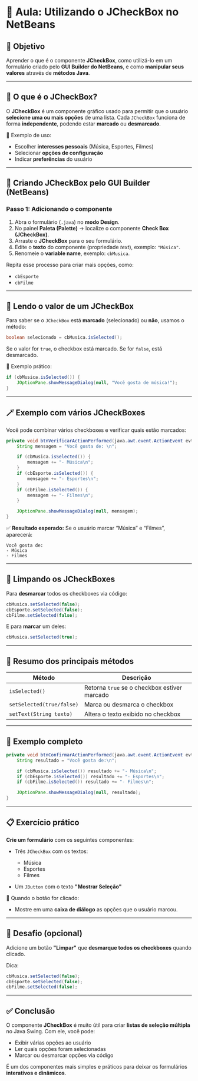 # 🧩 Aula: Utilizando o JCheckBox no NetBeans

## 🎯 Objetivo

Aprender o que é o componente **JCheckBox**, como utilizá-lo em um formulário criado pelo **GUI Builder do NetBeans**, e como **manipular seus valores** através de **métodos Java**.

---

## 📘 O que é o JCheckBox?

O **JCheckBox** é um componente gráfico usado para permitir que o usuário **selecione uma ou mais opções** de uma lista.
Cada `JCheckBox` funciona de forma **independente**, podendo estar **marcado** ou **desmarcado**.

🔹 Exemplo de uso:

* Escolher **interesses pessoais** (Música, Esportes, Filmes)
* Selecionar **opções de configuração**
* Indicar **preferências** do usuário

---

## 🧱 Criando JCheckBox pelo GUI Builder (NetBeans)

### Passo 1: Adicionando o componente

1. Abra o formulário (`.java`) no **modo Design**.
2. No painel **Paleta (Palette)** → localize o componente **Check Box (JCheckBox)**.
3. Arraste o **JCheckBox** para o seu formulário.
4. Edite o **texto** do componente (propriedade *text*), exemplo: `"Música"`.
5. Renomeie o **variable name**, exemplo: `cbMusica`.

Repita esse processo para criar mais opções, como:

* `cbEsporte`
* `cbFilme`

---

## 🧠 Lendo o valor de um JCheckBox

Para saber se o `JCheckBox` está **marcado** (selecionado) ou **não**, usamos o método:

```java
boolean selecionado = cbMusica.isSelected();
```

Se o valor for `true`, o checkbox está marcado.
Se for `false`, está desmarcado.

📍 Exemplo prático:

```java
if (cbMusica.isSelected()) {
    JOptionPane.showMessageDialog(null, "Você gosta de música!");
}
```

---

## 🪄 Exemplo com vários JCheckBoxes

Você pode combinar vários checkboxes e verificar quais estão marcados:

```java
private void btnVerificarActionPerformed(java.awt.event.ActionEvent evt) {                                            
    String mensagem = "Você gosta de: \n";

    if (cbMusica.isSelected()) {
        mensagem += "- Música\n";
    }
    if (cbEsporte.isSelected()) {
        mensagem += "- Esportes\n";
    }
    if (cbFilme.isSelected()) {
        mensagem += "- Filmes\n";
    }

    JOptionPane.showMessageDialog(null, mensagem);
}
```

✅ **Resultado esperado:**
Se o usuário marcar “Música” e “Filmes”, aparecerá:

```
Você gosta de:
- Música
- Filmes
```

---

## 🔁 Limpando os JCheckBoxes

Para **desmarcar** todos os checkboxes via código:

```java
cbMusica.setSelected(false);
cbEsporte.setSelected(false);
cbFilme.setSelected(false);
```

E para **marcar** um deles:

```java
cbMusica.setSelected(true);
```

---

## 🧩 Resumo dos principais métodos

| Método                    | Descrição                                    |
| ------------------------- | -------------------------------------------- |
| `isSelected()`            | Retorna `true` se o checkbox estiver marcado |
| `setSelected(true/false)` | Marca ou desmarca o checkbox                 |
| `setText(String texto)`   | Altera o texto exibido no checkbox           |

---

## 🧰 Exemplo completo

```java
private void btnConfirmarActionPerformed(java.awt.event.ActionEvent evt) {                                             
    String resultado = "Você gosta de:\n";

    if (cbMusica.isSelected()) resultado += "- Música\n";
    if (cbEsporte.isSelected()) resultado += "- Esportes\n";
    if (cbFilme.isSelected()) resultado += "- Filmes\n";

    JOptionPane.showMessageDialog(null, resultado);
}
```

---

## 📋 Exercício prático

**Crie um formulário** com os seguintes componentes:

* Três `JCheckBox` com os textos:

  * Música
  * Esportes
  * Filmes
* Um `JButton` com o texto **"Mostrar Seleção"**

📍 Quando o botão for clicado:

* Mostre em uma **caixa de diálogo** as opções que o usuário marcou.

---

## 🧩 Desafio (opcional)

Adicione um botão **"Limpar"** que **desmarque todos os checkboxes** quando clicado.

Dica:

```java
cbMusica.setSelected(false);
cbEsporte.setSelected(false);
cbFilme.setSelected(false);
```

---

## ✅ Conclusão

O componente **JCheckBox** é muito útil para criar **listas de seleção múltipla** no Java Swing.
Com ele, você pode:

* Exibir várias opções ao usuário
* Ler quais opções foram selecionadas
* Marcar ou desmarcar opções via código

É um dos componentes mais simples e práticos para deixar os formulários **interativos e dinâmicos**.
